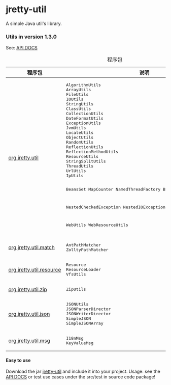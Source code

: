 jretty-util
==========

A simple Java util's library.

### Utils in version 1.3.0
 See: <a href="http://www.jretty.com/jretty-util/apidocs/" target="_blank">API DOCS</a>

<table class="overviewSummary" border="0" cellpadding="3" cellspacing="0" summary="程序包表, 列表程序包和解释">
<caption><span>程序包</span><span class="tabEnd">&nbsp;</span></caption>
<tr>
<th scope="col">程序包</th>
<th scope="col">说明</th>
</tr>
<tbody>
<tr>
<td><a href="http://www.jretty.com/jretty-util/apidocs/org/jretty/util/package-summary.html" target="_blank">org.jretty.util</a></td>
<td>
<pre>
AlgorithmUtils
ArrayUtils
FileUtils
IOUtils
StringUtils
ClassUtils
CollectionUtils
DateFormatUtils
ExceptionUtils
JvmUtils
LocaleUtils
ObjectUtils
RandomUtils
ReflectionUtils
ReflectionMethodUtils
ResourceUtils
StringSplitUtils
ThreadUtils
UrlUtils
IpUtils

BeansSet
MapCounter
NamedThreadFactory
BatchTakeBlockQueue

NestedCheckedException
NestedIOException
NestedRuntimeException

WebUtils
WebResourceUtils
</pre>
</td>
</tr>
<tr>
<td><a href="http://www.jretty.com/jretty-util/apidocs/org/jretty/util/match/package-summary.html" target="_blank">org.jretty.util.match</a></td>
<td>
<pre>
AntPathMatcher
ZolltyPathMatcher
</pre>
</td>
</tr>
<tr>
<td><a href="http://www.jretty.com/jretty-util/apidocs/org/jretty/util/resource/package-summary.html" target="_blank">org.jretty.util.resource</a></td>
<td>
<pre>
Resource
ResourceLoader
VfsUtils
</pre>
</td>
</tr>
<tr>
<td><a href="http://www.jretty.com/jretty-util/apidocs/org/jretty/util/zip/package-summary.html" target="_blank">org.jretty.util.zip</a></td>
<td>
<pre>
ZipUtils
</pre>
</td>
</tr>
<tr>
<td><a href="http://www.jretty.com/jretty-util/apidocs/org/jretty/util/json/package-summary.html" target="_blank">org.jretty.util.json</a></td>
<td>
<pre>
JSONUtils
JSONParserDirector
JSONWriterDirector
SimpleJSON
SimpleJSONArray
</pre>
</td>
</tr>
<tr>
<td><a href="http://www.jretty.com/jretty-util/apidocs/org/jretty/tool/package-summary.html" target="_blank">org.jretty.util.msg</a></td>
<td>
<pre>
I18nMsg
KeyValueMsg
</pre>
</td>
</tr>
</tbody>
</table>

#### Easy to use

Download the jar <a href="https://github.com/jretty-org/jretty-util/tree/master/dist" target="_blank">jretty-util</a> and include it into your project. Usage: see the <a href="http://www.jretty.com/jretty-util/apidocs/" target="_blank">API DOCS</a> or test use cases under the src/test in source code package!
